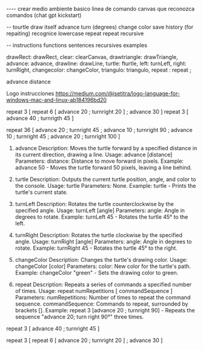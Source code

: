 ---- crear medio ambiente basico
        linea de comando
        canvas
        que reconozca comandos (chat gpt kickstart)

-- tourtle 
        draw itself
        advance
        turn (degrees)
        change color
        save history (for repaiting)
        recognice lowercase
        repeat
        repeat recursive

-- instructions
      functions
      sentences
      recursives
      examples

drawRect: drawRect,
    clear: clearCanvas,
    drawtriangle: drawTriangle,
    advance: advance,
    drawline: drawLine,
    turtle: fturtle,
    left: turnLeft,
    right: turnRight,
    changecolor: changeColor,
    triangulo: triangulo,
    repeat : repeat ;


advance distance

Logo instrucciones
https://medium.com/@isetitra/logo-language-for-windows-mac-and-linux-ab184196bd20

repeat 3 [ repeat 6 [ advance 20 ;  turnright 20 ] ; advance 30 ] 
repeat 3 [ advance 40 ;  turnrigth 45 ]


repeat 36 [   advance 20 ; turnright 45 ; advance 10 ; turnright 90 ; advance 10 ; turnright 45 ; advance 20 ; turnright 100 ]


1. advance
Description: Moves the turtle forward by a specified distance in its current direction, drawing a line.
Usage: advance [distance]
Parameters:
distance: Distance to move forward in pixels.
Example: advance 50 - Moves the turtle forward 50 pixels, leaving a line behind.

3. turtle
Description: Outputs the current turtle position, angle, and color to the console.
Usage: turtle
Parameters: None.
Example: turtle - Prints the turtle's current state.

4. turnLeft
Description: Rotates the turtle counterclockwise by the specified angle.
Usage: turnLeft [angle]
Parameters:
angle: Angle in degrees to rotate.
Example: turnLeft 45 - Rotates the turtle 45° to the left.

5. turnRight
Description: Rotates the turtle clockwise by the specified angle.
Usage: turnRight [angle]
Parameters:
angle: Angle in degrees to rotate.
Example: turnRight 45 - Rotates the turtle 45° to the right.

6. changeColor
Description: Changes the turtle's drawing color.
Usage: changeColor [color]
Parameters:
color: New color for the turtle's path.
Example: changeColor "green" - Sets the drawing color to green.

7. repeat
Description: Repeats a series of commands a specified number of times.
Usage: repeat numRepetitions [ commandSequence ]
Parameters:
numRepetitions: Number of times to repeat the command sequence.
commandSequence: Commands to repeat, surrounded by brackets [].
Example: repeat 3 [advance 20 ; turnright 90] - Repeats the sequence "advance 20; turn right 90°" three times.











repeat 3 [ advance 40 ;  turnright 45 ]

repeat 3 [ repeat 6 [ advance 20 ;  turnright 20 ] ; advance 30 ] 